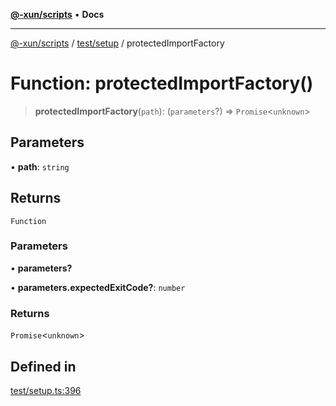 [**@-xun/scripts**](../../../README.md) • **Docs**

***

[@-xun/scripts](../../../README.md) / [test/setup](../README.md) / protectedImportFactory

# Function: protectedImportFactory()

> **protectedImportFactory**(`path`): (`parameters`?) => `Promise`\<`unknown`\>

## Parameters

• **path**: `string`

## Returns

`Function`

### Parameters

• **parameters?**

• **parameters.expectedExitCode?**: `number`

### Returns

`Promise`\<`unknown`\>

## Defined in

[test/setup.ts:396](https://github.com/Xunnamius/xscripts/blob/ea7b98342d9aa37d18f7398603d7c15f580a5312/test/setup.ts#L396)
